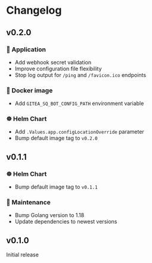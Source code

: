 # Changelog

## v0.2.0

### 🤖 Application

- Add webhook secret validation
- Improve configuration file flexibility
- Stop log output for `/ping` and `/favicon.ico` endpoints

### 🐳 Docker image

- Add `GITEA_SQ_BOT_CONFIG_PATH` environment variable

### ☸️ Helm Chart

- Add `.Values.app.configLocationOverride` parameter
- Bump default image tag to `v0.2.0`

## v0.1.1

### ☸️ Helm Chart

- Bump default image tag to `v0.1.1`

### 👻 Maintenance

- Bump Golang version to 1.18
- Update dependencies to newest versions

## v0.1.0

Initial release
